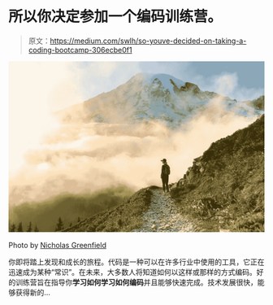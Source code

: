 # 所以你决定参加一个编码训练营。

> 原文：<https://medium.com/swlh/so-youve-decided-on-taking-a-coding-bootcamp-306ecbe0f1>

![](img/90fc6efce7a090719f2ac314945817ee.png)

Photo by [Nicholas Greenfield](https://nicholaspgreenfield.com)

你即将踏上发现和成长的旅程。代码是一种可以在许多行业中使用的工具，它正在迅速成为某种“常识”。在未来，大多数人将知道如何以这样或那样的方式编码。好的训练营旨在指导你**学习如何学习如何编码**并且能够快速完成。技术发展很快，能够获得新的…